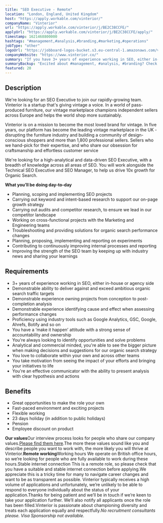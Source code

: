 ```yaml
---
title: "SEO Executive - Remote"
location: "London, England, United Kingdom"
host: "https://apply.workable.com/vinterior/"
companyName: "Vinterior"
url: "https://apply.workable.com/vinterior/j/BE2C38CCFE/"
applyUrl: "https://apply.workable.com/vinterior/j/BE2C38CCFE/apply/"
timestamp: 1621468800000
hashtags: "#management,#analysis,#branding,#marketing,#operations"
jobType: "other"
logoUrl: "https://jobboard-logos-bucket.s3.eu-central-1.amazonaws.com/vinterior"
companyWebsite: "https://www.vinterior.co/"
summary: "If you have 3+ years of experience working in SEO, either in-house or agency side, Vinterior is looking for someone with your knowledge."
summaryBackup: "Excited about #management, #analysis, #branding? Check out this job post!"
featured: 20
---
```


## Description

We're looking for an SEO Executive to join our rapidly-growing team. Vinterior is a startup that's giving vintage a voice. In a world of pass-produced furniture, our vintage marketplace champions independent sellers across Europe and helps the world shop more sustainably.

Vinterior is on a mission to become the most loved brand for vintage. In five years, our platform has become the leading vintage marketplace in the UK - disrupting the furniture industry and building a community of design-conscious shoppers and more than 1,800 professional sellers. Sellers who we hand-pick for their expertise, and who share our obsession for craftsmanship and effortless customer service

We're looking for a high-analytical and data-driven SEO Executive, with a breadth of knowledge across all areas of SEO. You will work alongside the Technical SEO Executive and SEO Manager, to help us drive 10x growth for Organic Search.

**What you’ll be doing day-to-day**

*   Planning, scoping and implementing SEO projects
*   Carrying out keyword and intent-based research to support our on-page growth strategy
*   Carrying out audits and competitor research, to ensure we lead in our competitor landscape
*   Working on cross-functional projects with the Marketing and Engineering teams
*   Troubleshooting and providing solutions for organic search performance changes
*   Planning, proposing, implementing and reporting on experiments
*   Contributing to continuously improving internal processes and reporting
*   Improving the strength of the SEO team by keeping up with industry news and sharing your learnings

## Requirements

*   3+ years of experience working in SEO, either in-house or agency side
*   Demonstrable ability to deliver against and exceed ambitious organic search traffic targets
*   Demonstrable experience owning projects from conception to post-completion analysis
*   Demonstrable experience identifying cause and effect when assessing performance changes
*   Proficiency using industry tools such as Google Analytics, GSC, Google, Ahrefs, Botify and so on
*   You have a ‘make it happen’ attitude with a strong sense of accountability and ownership
*   You're always looking to identify opportunities and solve problems
*   Analytical and commercial minded, you're able to see the bigger picture when making decisions and suggestions for our organic search strategy
*   You love to collaborate within your own and across other teams
*   You take motivation from seeing the impact of your efforts and bringing your initiatives to life
*   You're an effective communicator with the ability to present analysis with clear hypothesis and actions

## Benefits

*   Great opportunities to make the role your own
*   Fast-paced environment and exciting projects
*   Flexible working
*   23 days holiday (in addition to public holidays)
*   Pension
*   Employee discount on product

**Our values**Our interview process looks for people who share our company values.[Please find them here](https://www.notion.so/Vinterior-ba2940b7744a4ec180b8a4d5f07c7e21).The more these values sound like you and describe people you want to work with, the more likely you will thrive at Vinterior.**Remote working**Working hours We operate on British office hours, so we’re looking for people who are fully available to work during these hours.Stable internet connection This is a remote role, so please check that you have a suitable and stable internet connection before applying.We appreciate this is a tricky time for many to navigate career changes and want to be as transparent as possible. Vinterior typically receives a high volume of applications and unfortunately, we’re unlikely to be able to respond to everyone individually about the status of your application.Thanks for being patient and we’ll be in touch if we’re keen to take your application further. We’ll also notify all applicants once the role has been filled.Vinterior is passionate about championing diversity and treats each application equally and respectfully._No recruitment consultants please. Visa Sponsorship not available._
